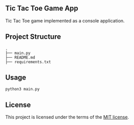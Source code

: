 ## Tic Tac Toe Game App
 Tic Tac Toe game implemented as a console application.

## Project Structure

```
.
├── main.py
├── README.md
├── requirements.txt
```

## Usage

```
python3 main.py 
```

## License
This project is licensed under the terms of the [MIT license](https://choosealicense.com/licenses/mit/).
